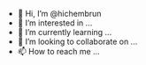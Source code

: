- 👋 Hi, I’m @hichembrun
- 👀 I’m interested in ...
- 🌱 I’m currently learning ...
- 💞️ I’m looking to collaborate on ...
- 📫 How to reach me ...

<!---
hichembrun/hichembrun is a ✨ special ✨ repository because its `README.md` (this file) appears on your GitHub profile.
You can click the Preview link to take a look at your changes.
--->
